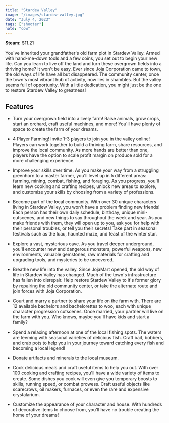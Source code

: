 ```yaml
---
title: "Stardew Valley"
image: "/images/stardew-valley.jpg"
date: "July 4, 2023"
tags: ["shooter"]
note: "cow"
---
```


**Steam:** $11.21

You've inherited your grandfather's old farm plot in Stardew Valley. Armed with hand-me-down tools and a few coins, you set out to begin your new life. Can you learn to live off the land and turn these overgrown fields into a thriving home? It won't be easy. Ever since Joja Corporation came to town, the old ways of life have all but disappeared. The community center, once the town's most vibrant hub of activity, now lies in shambles. But the valley seems full of opportunity. With a little dedication, you might just be the one to restore Stardew Valley to greatness!

## Features

-   Turn your overgrown field into a lively farm! Raise animals, grow crops, start an orchard, craft useful machines, and more! You'll have plenty of space to create the farm of your dreams.

-   4 Player Farming! Invite 1-3 players to join you in the valley online! Players can work together to build a thriving farm, share resources, and improve the local community. As more hands are better than one, players have the option to scale profit margin on produce sold for a more challenging experience.

-   Improve your skills over time. As you make your way from a struggling greenhorn to a master farmer, you'll level up in 5 different areas: farming, mining, combat, fishing, and foraging. As you progress, you'll learn new cooking and crafting recipes, unlock new areas to explore, and customize your skills by choosing from a variety of professions.

-   Become part of the local community. With over 30 unique characters living in Stardew Valley, you won't have a problem finding new friends! Each person has their own daily schedule, birthday, unique mini-cutscenes, and new things to say throughout the week and year. As you make friends with them, they will open up to you, ask you for help with their personal troubles, or tell you their secrets! Take part in seasonal festivals such as the luau, haunted maze, and feast of the winter star.

-   Explore a vast, mysterious cave. As you travel deeper underground, you'll encounter new and dangerous monsters, powerful weapons, new environments, valuable gemstones, raw materials for crafting and upgrading tools, and mysteries to be uncovered.

-   Breathe new life into the valley. Since JojaMart opened, the old way of life in Stardew Valley has changed. Much of the town's infrastructure has fallen into disrepair. Help restore Stardew Valley to it's former glory by repairing the old community center, or take the alternate route and join forces with Joja Corporation.

-   Court and marry a partner to share your life on the farm with. There are 12 available bachelors and bachelorettes to woo, each with unique character progression cutscenes. Once married, your partner will live on the farm with you. Who knows, maybe you'll have kids and start a family?

-   Spend a relaxing afternoon at one of the local fishing spots. The waters are teeming with seasonal varieties of delicious fish. Craft bait, bobbers, and crab pots to help you in your journey toward catching every fish and becoming a local legend!

-   Donate artifacts and minerals to the local museum.

-   Cook delicious meals and craft useful items to help you out. With over 100 cooking and crafting recipes, you'll have a wide variety of items to create. Some dishes you cook will even give you temporary boosts to skills, running speed, or combat prowess. Craft useful objects like scarecrows, oil makers, furnaces, or even the rare and expensive crystalarium.

-   Customize the appearance of your character and house. With hundreds of decorative items to choose from, you'll have no trouble creating the home of your dreams!
